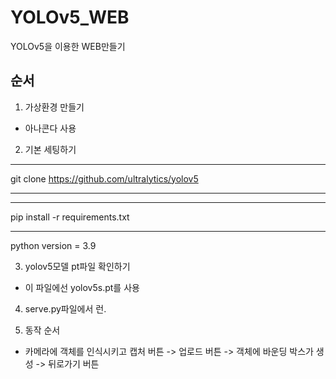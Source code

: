 # YOLOv5_WEB
YOLOv5을 이용한 WEB만들기

## 순서
1. 가상환경 만들기
- 아나콘다 사용
2. 기본 세팅하기
***
git clone https://github.com/ultralytics/yolov5
***
***
pip install -r requirements.txt
***
python version = 3.9

3. yolov5모델 pt파일 확인하기
- 이 파일에선 yolov5s.pt를 사용

4. serve.py파일에서 런.

5. 동작 순서
- 카메라에 객체를 인식시키고 캡처 버튼 -> 업로드 버튼 -> 객체에 바운딩 박스가 생성  -> 뒤로가기 버튼


